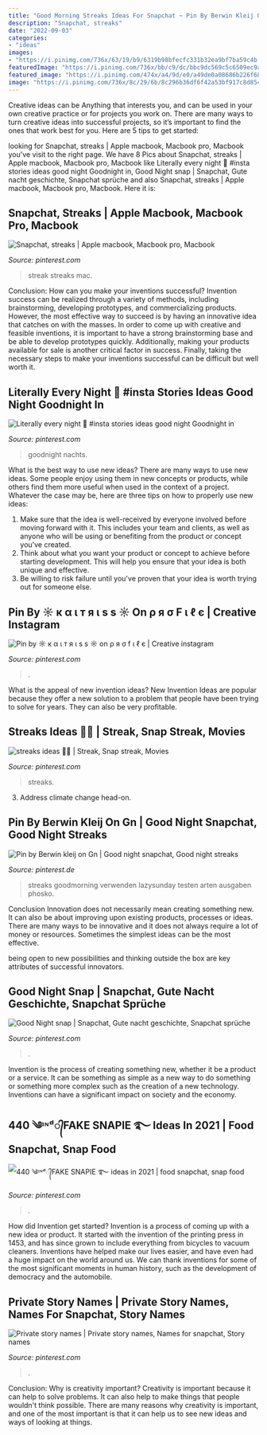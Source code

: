 ```yaml
---
title: "Good Morning Streaks Ideas For Snapchat ~ Pin By Berwin Kleij On Gn"
description: "Snapchat, streaks"
date: "2022-09-03"
categories:
- "ideas"
images:
- "https://i.pinimg.com/736x/63/19/b9/6319b98bfecfc331b32ea9bf7ba59c4b.jpg"
featuredImage: "https://i.pinimg.com/736x/bb/c9/dc/bbc9dc569c5c6509ec9af7828d8b38c0.jpg"
featured_image: "https://i.pinimg.com/474x/a4/9d/e0/a49de0a08686b226f68b01580862c069.jpg"
image: "https://i.pinimg.com/736x/8c/29/6b/8c296b36df6f42a53bf917c8d854a16d.jpg"
---
```



Creative ideas can be Anything that interests you, and can be used in your own creative practice or for projects you work on. There are many ways to turn creative ideas into successful projects, so it’s important to find the ones that work best for you. Here are 5 tips to get started: 

	

		
looking for Snapchat, streaks | Apple macbook, Macbook pro, Macbook you've visit to the right page. We have 8 Pics about Snapchat, streaks | Apple macbook, Macbook pro, Macbook like Literally every night 🌙 #insta stories ideas good night Goodnight in, Good Night snap | Snapchat, Gute nacht geschichte, Snapchat sprüche and also Snapchat, streaks | Apple macbook, Macbook pro, Macbook. Here it is:
		
    
## Snapchat, Streaks | Apple Macbook, Macbook Pro, Macbook

<img loading=lazy src="https://i.pinimg.com/736x/63/19/b9/6319b98bfecfc331b32ea9bf7ba59c4b.jpg" onerror="this.onerror=null;this.src='https://tse4.mm.bing.net/th?id=OIP._nuVodn7ES_J3DPry0sU_wHaOk&amp;pid=15.1';" alt="Snapchat, streaks | Apple macbook, Macbook pro, Macbook">

_Source: pinterest.com_

>streak streaks mac. 

	

Conclusion: How can you make your inventions successful?
Invention success can be realized through a variety of methods, including brainstorming, developing prototypes, and commercializing products. However, the most effective way to succeed is by having an innovative idea that catches on with the masses. In order to come up with creative and feasible inventions, it is important to have a strong brainstorming base and be able to develop prototypes quickly. Additionally, making your products available for sale is another critical factor in success. Finally, taking the necessary steps to make your inventions successful can be difficult but well worth it.

    
## Literally Every Night 🌙 #insta Stories Ideas Good Night Goodnight In

<img loading=lazy src="https://i.pinimg.com/736x/bb/c9/dc/bbc9dc569c5c6509ec9af7828d8b38c0.jpg" onerror="this.onerror=null;this.src='https://tse1.mm.bing.net/th?id=OIP.r7sLHKbaV3fBCi9JTfAqoQHaNK&amp;pid=15.1';" alt="Literally every night 🌙 #insta stories ideas good night Goodnight in">

_Source: pinterest.com_

>goodnight nachts. 

	

What is the best way to use new ideas?
There are many ways to use new ideas. Some people enjoy using them in new concepts or products, while others find them more useful when used in the context of a project. Whatever the case may be, here are three tips on how to properly use new ideas:
1. Make sure that the idea is well-received by everyone involved before moving forward with it. This includes your team and clients, as well as anyone who will be using or benefiting from the product or concept you've created.
2. Think about what you want your product or concept to achieve before starting development. This will help you ensure that your idea is both unique and effective.
3. Be willing to risk failure until you've proven that your idea is worth trying out for someone else.

    
## Pin By ☼ к α ι т я ι ѕ ѕ ☼ On ρ я σ F ι ℓ є | Creative Instagram

<img loading=lazy src="https://i.pinimg.com/originals/22/fc/6a/22fc6ab8371ab79b9c486a602110f357.jpg" onerror="this.onerror=null;this.src='https://tse1.mm.bing.net/th?id=OIP.XRu9X9hzITd4IxOG7LF9-gHaNL&amp;pid=15.1';" alt="Pin by ☼ к α ι т я ι ѕ ѕ ☼ on ρ я σ f ι ℓ є | Creative instagram">

_Source: pinterest.com_

>. 

	

What is the appeal of new invention ideas?
New Invention Ideas are popular because they offer a new solution to a problem that people have been trying to solve for years. They can also be very profitable.

    
## Streaks Ideas 🌻🤩 | Streak, Snap Streak, Movies

<img loading=lazy src="https://i.pinimg.com/736x/95/58/1f/95581f5f6e6319b9fe87e04cfbaffad6.jpg" onerror="this.onerror=null;this.src='https://tse3.mm.bing.net/th?id=OIP.qVwLXwfbqzN1OTmBmuWp2gHaOt&amp;pid=15.1';" alt="streaks ideas 🌻🤩 | Streak, Snap streak, Movies">

_Source: pinterest.com_

>streaks. 

	

3. Address climate change head-on. 

    
## Pin By Berwin Kleij On Gn | Good Night Snapchat, Good Night Streaks

<img loading=lazy src="https://i.pinimg.com/736x/c1/bf/3d/c1bf3d59bc2d654dde596520e6974ab5.jpg" onerror="this.onerror=null;this.src='https://tse1.mm.bing.net/th?id=OIP.aqTeQbVqs65xjKE_TSGmaAHaNL&amp;pid=15.1';" alt="Pin by Berwin kleij on Gn | Good night snapchat, Good night streaks">

_Source: pinterest.de_

>streaks goodmorning verwenden lazysunday testen arten ausgaben phosko. 

	

Conclusion
Innovation does not necessarily mean creating something new. It can also be about improving upon existing products, processes or ideas.
There are many ways to be innovative and it does not always require a lot of money or resources. Sometimes the simplest ideas can be the most effective.

 being open to new possibilities and thinking outside the box are key attributes of successful innovators.

    
## Good Night Snap | Snapchat, Gute Nacht Geschichte, Snapchat Sprüche

<img loading=lazy src="https://i.pinimg.com/736x/8c/29/6b/8c296b36df6f42a53bf917c8d854a16d.jpg" onerror="this.onerror=null;this.src='https://tse2.mm.bing.net/th?id=OIP.Rq1mirA_cssLsnM7pVz68wHaNL&amp;pid=15.1';" alt="Good Night snap | Snapchat, Gute nacht geschichte, Snapchat sprüche">

_Source: pinterest.com_

>. 

	

Invention is the process of creating something new, whether it be a product or a service. It can be something as simple as a new way to do something or something more complex such as the creation of a new technology. Inventions can have a significant impact on society and the economy.

    
## 440 ༄ᶦᶰᵈ᭄FAKE SNAPIE ࿐ Ideas In 2021 | Food Snapchat, Snap Food

<img loading=lazy src="https://i.pinimg.com/474x/a4/9d/e0/a49de0a08686b226f68b01580862c069.jpg" onerror="this.onerror=null;this.src='https://tse2.mm.bing.net/th?id=OIP.dcgNW_4qqfAuzV2goL9qjQAAAA&amp;pid=15.1';" alt="440 ༄ᶦᶰᵈ᭄FAKE SNAPIE ࿐ ideas in 2021 | food snapchat, snap food">

_Source: pinterest.com_

>. 

	

How did Invention get started?
Invention is a process of coming up with a new idea or product. It started with the invention of the printing press in 1453, and has since grown to include everything from bicycles to vacuum cleaners. Inventions have helped make our lives easier, and have even had a huge impact on the world around us. We can thank inventions for some of the most significant moments in human history, such as the development of democracy and the automobile.

    
## Private Story Names | Private Story Names, Names For Snapchat, Story Names

<img loading=lazy src="https://i.pinimg.com/736x/7c/8f/0e/7c8f0e55253bd41822417fedeca1e5d1.jpg" onerror="this.onerror=null;this.src='https://tse2.mm.bing.net/th?id=OIP.UnuDX9R2f_bEsZXd6jRyswHaNL&amp;pid=15.1';" alt="Private story names | Private story names, Names for snapchat, Story names">

_Source: pinterest.com_

>. 

	

Conclusion: Why is creativity important?
Creativity is important because it can help to solve problems. It can also help to make things that people wouldn't think possible. There are many reasons why creativity is important, and one of the most important is that it can help us to see new ideas and ways of looking at things.

